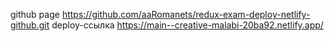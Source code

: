 github page https://github.com/aaRomanets/redux-exam-deploy-netlify-github.git 
deploy-ссылка https://main--creative-malabi-20ba92.netlify.app/